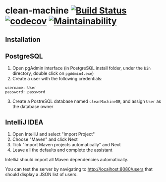 # clean-machine [![Build Status](https://travis-ci.com/eu-team/clean-machine.svg?branch=master)](https://travis-ci.com/eu-team/clean-machine) [![codecov](https://codecov.io/gh/eu-team/clean-machine/branch/master/graph/badge.svg)](https://codecov.io/gh/eu-team/clean-machine) [![Maintainability](https://api.codeclimate.com/v1/badges/6d0cb851cc1fe3103d51/maintainability)](https://codeclimate.com/github/eu-team/clean-machine/maintainability)

## Installation

## PostgreSQL

1. Open pgAdmin interface (in PostgreSQL install folder, under the `bin` directory, double click on `pgAdmin4.exe`)
2. Create a user with the following credentials:
```
username: User
password: password
```
3. Create a PostreSQL database named `cleanMachineDB`, and assign `User` as the database owner

## IntelliJ IDEA

1. Open IntelliJ and select "Import Project"
2. Choose "Maven" and click Next
3. Tick "Import Maven projects automatically" and Next
4. Leave all the defaults and complete the assistant

IntelliJ should import all Maven dependencies automatically.

You can test the server by navigating to [http://localhost:8080/users](http://localhost:8080/users) that should display a JSON list of users.